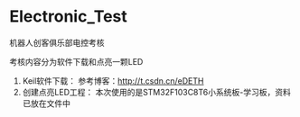 # Electronic_Test
机器人创客俱乐部电控考核

考核内容分为软件下载和点亮一颗LED

1. Keil软件下载：
   参考博客：http://t.csdn.cn/eDETH
3. 创建点亮LED工程：
   本次使用的是STM32F103C8T6小系统板-学习板，资料已放在文件中
